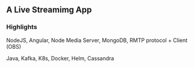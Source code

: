 ## A Live Streamimg App

### Highlights
NodeJS, Angular, Node Media Server, MongoDB, RMTP protocol + Client (OBS)

Java, Kafka, K8s, Docker, Helm, Cassandra
